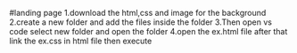 #landing page
1.download the html,css and image for the background
2.create a new folder and add the files inside the folder 
3.Then open vs code select new folder and open the folder
4.open the ex.html file after that link the ex.css in html file then execute
